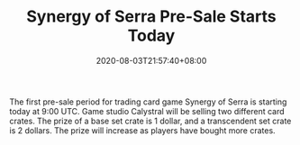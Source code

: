 ﻿---
title: "Synergy of Serra Pre-Sale Starts Today"
date: 2020-08-03T21:57:40+08:00
lastmod: 2020-08-03T16:45:40+08:00
draft: false
authors: ["Gwynne"]
description: "The first pre-sale period for trading card game Synergy of Serra is starting today at 9:00 UTC. Game studio Calystral will be selling two different card crates. The prize of a base set crate is 1 dollar, and a transcendent set crate is 2 dollars. The prize will increase as players have bought more crates."
featuredImage: "synergy-of-serra-pre-sale-starts-today.png"
tags: ["Virtual World","Play to Earn"]
categories: ["news"]
news: ["Virtual World"]
weight: 
lightgallery: true
pinned: false
recommend: false
recommend1: false
---

The first pre-sale period for trading card game Synergy of Serra is starting today at 9:00 UTC. Game studio Calystral will be selling two different card crates. The prize of a base set crate is 1 dollar, and a transcendent set crate is 2 dollars. The prize will increase as players have bought more crates.

<!--more-->

